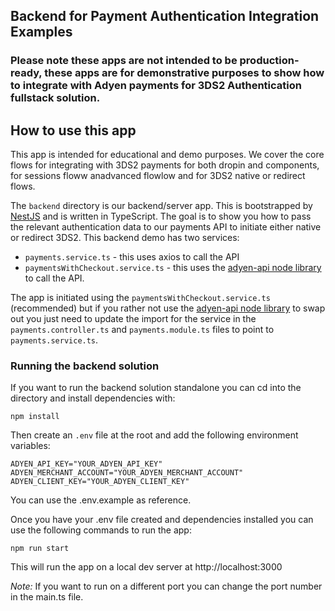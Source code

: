 ## Backend for Payment Authentication Integration Examples

### Please note these apps are not intended to be production-ready, these apps are for demonstrative purposes to show how to integrate with Adyen payments for 3DS2 Authentication fullstack solution.

## How to use this app

This app is intended for educational and demo purposes. We cover the core flows for integrating with 3DS2 payments for both dropin and components, for sessions floww anadvanced flowlow and for 3DS2 native or redirect flows.

The `backend` directory is our backend/server app. This is bootstrapped by [NestJS](https://docs.nestjs.com/) and is written in TypeScript. The goal is to show you how to pass the relevant authentication data to our payments API to initiate either native or redirect 3DS2. This backend demo has two services:

- `payments.service.ts` - this uses axios to call the API
- `paymentsWithCheckout.service.ts` - this uses the [adyen-api node library](https://www.npmjs.com/package/@adyen/api-library) to call the API.

The app is initiated using the `paymentsWithCheckout.service.ts` (recommended) but if you rather not use the [adyen-api node library](https://www.npmjs.com/package/@adyen/api-library) to swap out you just need to update the import for the service in the `payments.controller.ts` and `payments.module.ts` files to point to `payments.service.ts`.

### Running the backend solution

If you want to run the backend solution standalone you can cd into the directory and install dependencies with:

`npm install`

Then create an `.env` file at the root and add the following environment variables:

```
ADYEN_API_KEY="YOUR_ADYEN_API_KEY"
ADYEN_MERCHANT_ACCOUNT="YOUR_ADYEN_MERCHANT_ACCOUNT"
ADYEN_CLIENT_KEY="YOUR_ADYEN_CLIENT_KEY"
```

You can use the .env.example as reference.

Once you have your .env file created and dependencies installed you can use the following commands to run the app:

`npm run start`

This will run the app on a local dev server at http://localhost:3000

_Note:_ If you want to run on a different port you can change the port number in the main.ts file.
